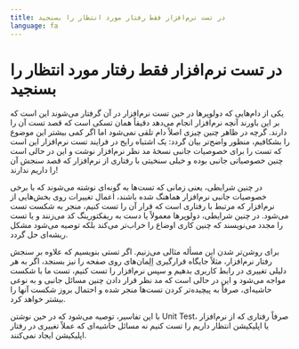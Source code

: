 ```yaml
---
title: در تست نرم‌افزار فقط رفتار مورد انتظار را بسنجید
language: fa
---
```


# در تست نرم‌افزار فقط رفتار مورد انتظار را بسنجید

یکی از دام‌هایی که دولوپرها در حین تست نرم‌افزار در آن گرفتار می‌شوند این است که بر این باورند آنچه نرم‌افزار انجام می‌دهد دقیقاً همان تسکی است که قصد تست آن را دارند. گرچه در ظاهر چنین چیزی اصلاً دام تلقی نمی‌شود اما اگر کمی بیشتر این موضوع را بشکافیم، منظور واضح‌تر بیان گردد: یک اشتباه رایج در فرایند تست نرم‌افزار این است که تست را برای خصوصیات جانبی نسخهٔ مد نظر نرم‌افزار نوشت و این در حالی است چنین خصوصیاتی جانبی بوده و خیلی سنخیتی با رفتاری از نرم‌افزار که قصد سنجش آن را داریم ندارند!

در چنین شرایطی، یعنی زمانی‌ که تست‌ها به گونه‌ای نوشته می‌شوند که با برخی خصوصیات جانبی نرم‌افزار هماهنگ شده باشند، اعمال تغییرات روی بخش‌هایی از نرم‌افزار که مرتبط با رفتاری است که قرار آن را تست کنیم، منجر به شکست تست می‌شود. در چنین شرایطی، دولوپرها معمولاً یا دست به ریفکتورینگ کد می‌زنند و یا تست را مجدد می‌نویسند که چنین کاری اوضاع را خراب‌تر می‌کند بلکه توصیه می‌شود مشکل ریشه‌ای حل گردد.

برای روشن‌تر شدن این مسأله مثالی می‌زنیم. اگر تستی بنویسیم که علاوه بر سنجش رفتار نرم‌افزار، مثلاً جایگاه قرارگیری اِلِمان‌های روی صفحه را نیز بسنجد، اگر به هر دلیلی تغییری در رابط کاربری بدهیم و سپس نرم‌افزار را تست کنیم، تست ما با شکست مواجه می‌شود و این در حالی است که مد نظر قرار دادن چنین مسائل جانبی و به نوعی حاشیه‌ای، صرفاً به پیچیده‌تر کردن تست‌ها منجر شده و احتمال بروز شکست آنها را بیشتر خواهد کرد.

با این تفاسیر، توصیه می‌شود که در حین نوشتن Unit Test، صرفاً رفتاری که از نرم‌افزار یا اپلیکیشن انتظار داریم را تست کنیم نه مسائل حاشیه‌ای که عملاً تغییری در رفتار اپلیکیشن ایجاد نمی‌کنند.
